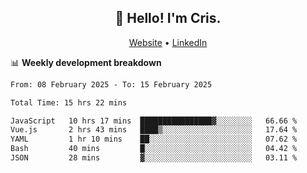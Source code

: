 
<h2 align="center">👋 Hello! I'm Cris.</h2>
<p align="center">
  <a href="https://www.criscunas.dev">Website</a> •
  <a href="https://www.linkedin.com/in/cristophercunas/">LinkedIn</a> 
</p>


📊 **Weekly development breakdown**
<!--START_SECTION:waka-->

```txt
From: 08 February 2025 - To: 15 February 2025

Total Time: 15 hrs 22 mins

JavaScript   10 hrs 17 mins  ████████████████▓░░░░░░░░   66.66 %
Vue.js       2 hrs 43 mins   ████▒░░░░░░░░░░░░░░░░░░░░   17.64 %
YAML         1 hr 10 mins    ██░░░░░░░░░░░░░░░░░░░░░░░   07.62 %
Bash         40 mins         █░░░░░░░░░░░░░░░░░░░░░░░░   04.42 %
JSON         28 mins         ▓░░░░░░░░░░░░░░░░░░░░░░░░   03.11 %
```

<!--END_SECTION:waka-->
